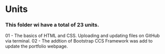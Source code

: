 # Units
### This folder wi have a total of 23 units.
01 - The basics of HTML and CSS. Uploading and updating files on GitHub via terminal.
02 - The addtion of Bootstrap CCS Framework was add to update the portfolio webpage.
